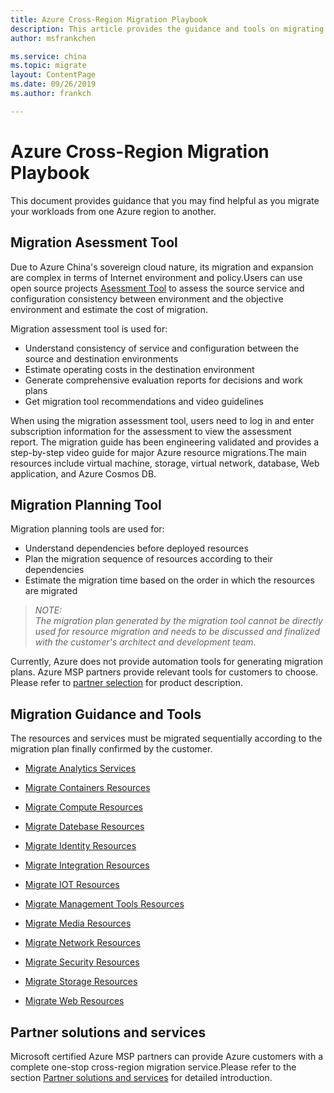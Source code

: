 ```yaml
---
title: Azure Cross-Region Migration Playbook
description: This article provides the guidance and tools on migrating resources between different Azure China regions.
author: msfrankchen

ms.service: china 
ms.topic: migrate
layout: ContentPage 
ms.date: 09/26/2019
ms.author: frankch

---
```


# Azure Cross-Region Migration Playbook

This document provides guidance that you may find helpful as you migrate your workloads from one Azure region to another.

## Migration Asessment Tool

Due to Azure China's sovereign cloud nature, its migration and expansion are complex in terms of Internet environment and policy.Users can use open source projects [Asessment Tool](https://github.com/Azure/ccme) to assess the source service and configuration consistency between environment and the objective environment and estimate the cost of migration.

Migration assessment tool is used for:

* Understand consistency of service and configuration between the source and destination environments
* Estimate operating costs in the destination environment
* Generate comprehensive evaluation reports for decisions and work plans
* Get migration tool recommendations and video guidelines

When using the migration assessment tool, users need to log in and enter subscription information for the assessment to view the assessment report. The migration guide has been engineering validated and provides a step-by-step video guide for major Azure resource migrations.The main resources include virtual machine, storage, virtual network, database, Web application, and Azure Cosmos DB.


## Migration Planning Tool

Migration planning tools are used for:
* Understand dependencies before deployed resources
* Plan the migration sequence of resources according to their dependencies
* Estimate the migration time based on the order in which the resources are migrated

>*NOTE:*  
>*The migration plan generated by the migration tool cannot be directly used for resource migration and needs to be discussed and finalized with the customer's architect and development team.*  

Currently, Azure does not provide automation tools for generating migration plans. Azure MSP partners provide relevant tools for customers to choose. Please refer to [partner selection](./china-migration-partners.md) for product description.

## Migration Guidance and Tools

The resources and services must be migrated sequentially according to the migration plan finally confirmed by the customer.


* [Migrate Analytics Services](./china-migration-guidance-analytics.md)

* [Migrate Containers Resources](./china-migration-guidance-containers.md)

* [Migrate Compute Resources](./china-migration-guidance-compute.md)

* [Migrate Datebase Resources](./china-migration-guidance-databases.md)

* [Migrate Identity Resources](./china-migration-guidance-identity.md)

* [Migrate Integration Resources](./china-migration-guidance-integration.md)

* [Migrate IOT Resources](./china-migration-guidance-iot.md)

* [Migrate Management Tools Resources](./china-migration-guidance-management-tools.md)

* [Migrate Media Resources](./china-migration-guidance-media.md)

* [Migrate Network Resources](./china-migration-guidance-networking.md)

* [Migrate Security Resources](./china-migration-guidance-security.md)

* [Migrate Storage Resources](./china-migration-guidance-storage.md)

* [Migrate Web Resources](./china-migration-guidance-web.md)




## Partner solutions and services

Microsoft certified Azure MSP partners can provide Azure customers with a complete one-stop cross-region migration service.Please refer to the section [Partner solutions and services](./china-migration-partners.md) for detailed introduction.



